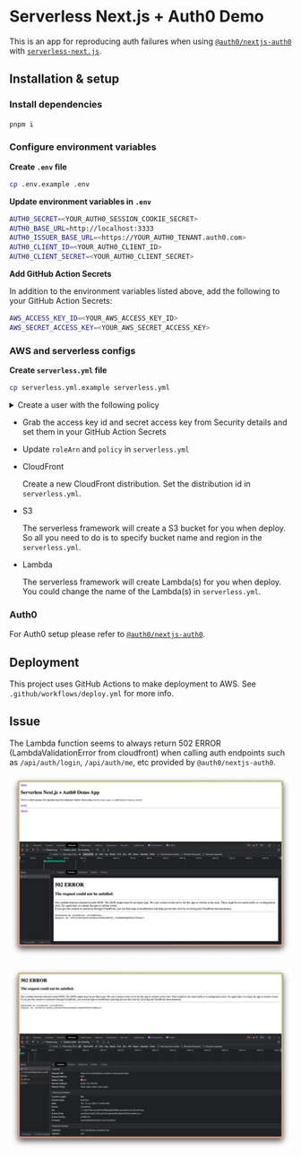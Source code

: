 # Serverless Next.js + Auth0 Demo

This is an app for reproducing auth failures when using [`@auth0/nextjs-auth0`](https://github.com/auth0/nextjs-auth0) with [`serverless-next.js`](https://github.com/serverless-nextjs/serverless-next.js).

## Installation & setup

### Install dependencies
```bash
pnpm i
```

### Configure environment variables

**Create `.env` file**

```bash
cp .env.example .env
```

**Update environment variables in `.env`**

```bash
AUTH0_SECRET=<YOUR_AUTH0_SESSION_COOKIE_SECRET>
AUTH0_BASE_URL=http://localhost:3333
AUTH0_ISSUER_BASE_URL=<https://YOUR_AUTH0_TENANT.auth0.com>
AUTH0_CLIENT_ID=<YOUR_AUTH0_CLIENT_ID>
AUTH0_CLIENT_SECRET=<YOUR_AUTH0_CLIENT_SECRET>
```

**Add GitHub Action Secrets**

In addition to the environment variables listed above, add the following to your GitHub Action Secrets:

```bash
AWS_ACCESS_KEY_ID=<YOUR_AWS_ACCESS_KEY_ID>
AWS_SECRET_ACCESS_KEY=<YOUR_AWS_SECRET_ACCESS_KEY>
```

### AWS and serverless configs

**Create `serverless.yml` file**

```bash
cp serverless.yml.example serverless.yml
```

<details>
<summary>Create a user with the following policy</summary>

```json
{
    "Version": "2012-10-17",
    "Statement": {
        "Effect": "Allow",
        "Action": [
            "acm:DescribeCertificate",
            "acm:ListCertificates",
            "acm:RequestCertificate",
            "cloudfront:CreateCloudFrontOriginAccessIdentity",
            "cloudfront:CreateDistribution",
            "cloudfront:CreateInvalidation",
            "cloudfront:GetDistribution",
            "cloudfront:GetDistributionConfig",
            "cloudfront:ListCloudFrontOriginAccessIdentities",
            "cloudfront:ListDistributions",
            "cloudfront:ListDistributionsByLambdaFunction",
            "cloudfront:ListDistributionsByWebACLId",
            "cloudfront:ListFieldLevelEncryptionConfigs",
            "cloudfront:ListFieldLevelEncryptionProfiles",
            "cloudfront:ListInvalidations",
            "cloudfront:ListPublicKeys",
            "cloudfront:ListStreamingDistributions",
            "cloudfront:UpdateDistribution",
            "cloudfront:TagResource",
            "cloudfront:UntagResource",
            "cloudfront:ListTagsForResource",
            "iam:AttachRolePolicy",
            "iam:CreateRole",
            "iam:CreateServiceLinkedRole",
            "iam:GetRole",
            "iam:PutRolePolicy",
            "iam:PassRole",
            "lambda:CreateFunction",
            "lambda:EnableReplication",
            "lambda:DeleteFunction",
            "lambda:GetFunction",
            "lambda:GetFunctionConfiguration",
            "lambda:PublishVersion",
            "lambda:UpdateFunctionCode",
            "lambda:UpdateFunctionConfiguration",
            "lambda:ListTags",
            "lambda:TagResource",
            "lambda:UntagResource",
            "route53:ChangeResourceRecordSets",
            "route53:ListHostedZonesByName",
            "route53:ListResourceRecordSets",
            "s3:CreateBucket",
            "s3:GetAccelerateConfiguration",
            "s3:GetObject",
            "s3:ListBucket",
            "s3:PutAccelerateConfiguration",
            "s3:PutBucketPolicy",
            "s3:PutObject",
            "s3:PutBucketTagging",
            "s3:GetBucketTagging",
            "lambda:ListEventSourceMappings",
            "lambda:CreateEventSourceMapping",
            "iam:UpdateAssumeRolePolicy",
            "iam:DeleteRolePolicy",
            "sqs:CreateQueue",
            "sqs:DeleteQueue",
            "sqs:GetQueueAttributes",
            "sqs:SetQueueAttributes"
        ],
        "Resource": "*"
    }
}
```
</details>

- Grab the access key id and secret access key from Security details and set them in your GitHub Action Secrets

- Update `roleArn` and `policy` in `serverless.yml`

- CloudFront

  Create a new CloudFront distribution. Set the distribution id in `serverless.yml`.

- S3

  The serverless framework will create a S3 bucket for you when deploy. So all you need to do is to specify bucket name and region in the `serverless.yml`.

- Lambda

  The serverless framework will create Lambda(s) for you when deploy. You could change the name of the Lambda(s) in `serverless.yml`.

### Auth0

For Auth0 setup please refer to [`@auth0/nextjs-auth0`](https://github.com/auth0/nextjs-auth0).

## Deployment

This project uses GitHub Actions to make deployment to AWS. See `.github/workflows/deploy.yml` for more info.

## Issue

The Lambda function seems to always return 502 ERROR (LambdaValidationError from cloudfront) when calling auth endpoints such as `/api/auth/login`, `/api/auth/me`, etc provided by `@auth0/nextjs-auth0`.

![me-api-502](./docs/screenshot-me-api-502.png)

![login-api-502](./docs/screenshot-login-api-502.png)
